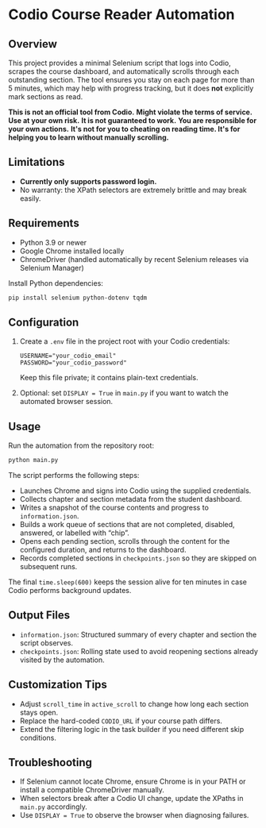 # Codio Course Reader Automation

## Overview

This project provides a minimal Selenium script that logs into Codio, scrapes the course dashboard, and automatically scrolls through each outstanding section. The tool ensures you stay on each page for more than 5 minutes, which may help with progress tracking, but it does **not** explicitly mark sections as read. 

**This is not an official tool from Codio.**
**Might violate the terms of service.**
**Use at your own risk.**
**It is not guaranteed to work.**
**You are responsible for your own actions.**
**It's not for you to cheating on reading time. It's for helping you to learn without manually scrolling.**

## Limitations

- **Currently only supports password login.**
- No warranty: the XPath selectors are extremely brittle and may break easily.

## Requirements

- Python 3.9 or newer
- Google Chrome installed locally
- ChromeDriver (handled automatically by recent Selenium releases via Selenium Manager)

Install Python dependencies:

```bash
pip install selenium python-dotenv tqdm
```

## Configuration

1. Create a `.env` file in the project root with your Codio credentials:
   ```env
   USERNAME="your_codio_email"
   PASSWORD="your_codio_password"
   ```

   Keep this file private; it contains plain-text credentials.
2. Optional: set `DISPLAY = True` in `main.py` if you want to watch the automated browser session.

## Usage

Run the automation from the repository root:

```bash
python main.py
```

The script performs the following steps:

- Launches Chrome and signs into Codio using the supplied credentials.
- Collects chapter and section metadata from the student dashboard.
- Writes a snapshot of the course contents and progress to `information.json`.
- Builds a work queue of sections that are not completed, disabled, answered, or labelled with “chip”.
- Opens each pending section, scrolls through the content for the configured duration, and returns to the dashboard.
- Records completed sections in `checkpoints.json` so they are skipped on subsequent runs.

The final `time.sleep(600)` keeps the session alive for ten minutes in case Codio performs background updates.

## Output Files

- `information.json`: Structured summary of every chapter and section the script observes.
- `checkpoints.json`: Rolling state used to avoid reopening sections already visited by the automation.

## Customization Tips

- Adjust `scroll_time` in `active_scroll` to change how long each section stays open.
- Replace the hard-coded `CODIO_URL` if your course path differs.
- Extend the filtering logic in the task builder if you need different skip conditions.

## Troubleshooting

- If Selenium cannot locate Chrome, ensure Chrome is in your PATH or install a compatible ChromeDriver manually.
- When selectors break after a Codio UI change, update the XPaths in `main.py` accordingly.
- Use `DISPLAY = True` to observe the browser when diagnosing failures.
